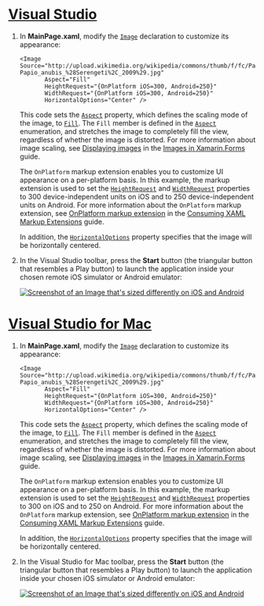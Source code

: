 # [Visual Studio](#tab/vswin)

1. In **MainPage.xaml**, modify the [`Image`](xref:Xamarin.Forms.Image) declaration to customize its appearance:

    ```xaml
    <Image Source="http://upload.wikimedia.org/wikipedia/commons/thumb/f/fc/Papio_anubis_%28Serengeti%2C_2009%29.jpg/200px-Papio_anubis_%28Serengeti%2C_2009%29.jpg"
           Aspect="Fill"
           HeightRequest="{OnPlatform iOS=300, Android=250}"
           WidthRequest="{OnPlatform iOS=300, Android=250}"
           HorizontalOptions="Center" />
    ```

    This code sets the [`Aspect`](xref:Xamarin.Forms.Image.Aspect) property, which defines the scaling mode of the image, to [`Fill`](xref:Xamarin.Forms.Aspect.Fill). The `Fill` member is defined in the [`Aspect`](xref:Xamarin.Forms.Aspect) enumeration, and stretches the image to completely fill the view, regardless of whether the image is distorted. For more information about image scaling, see [Displaying images](~/xamarin-forms/user-interface/images.md#display-images) in the [Images in Xamarin.Forms](~/xamarin-forms/user-interface/images.md) guide.

    The `OnPlatform` markup extension enables you to customize UI appearance on a per-platform basis. In this example, the markup extension is used to set the [`HeightRequest`](xref:Xamarin.Forms.VisualElement.HeightRequest) and [`WidthRequest`](xref:Xamarin.Forms.VisualElement.WidthRequest) properties to 300 device-independent units on iOS and to 250 device-independent units on Android. For more information about the `OnPlatform` markup extension, see [OnPlatform markup extension](~/xamarin-forms/xaml/markup-extensions/consuming.md#onplatform) in the [Consuming XAML Markup Extensions](~/xamarin-forms/xaml/markup-extensions/consuming.md) guide.

    In addition, the [`HorizontalOptions`](xref:Xamarin.Forms.View.HorizontalOptions) property specifies that the image will be horizontally centered.

1. In the Visual Studio toolbar, press the **Start** button (the triangular button that resembles a Play button) to launch the application inside your chosen remote iOS simulator or Android emulator:

    [![Screenshot of an Image that's sized differently on iOS and Android](../images/customize-appearance.png "Image sized on a per-platform basis")](../images/customize-appearance-large.png#lightbox "Image sized on a per-platform basis")

# [Visual Studio for Mac](#tab/vsmac)

1. In **MainPage.xaml**, modify the [`Image`](xref:Xamarin.Forms.Image) declaration to customize its appearance:

    ```xaml
    <Image Source="http://upload.wikimedia.org/wikipedia/commons/thumb/f/fc/Papio_anubis_%28Serengeti%2C_2009%29.jpg/200px-Papio_anubis_%28Serengeti%2C_2009%29.jpg"
           Aspect="Fill"
           HeightRequest="{OnPlatform iOS=300, Android=250}"
           WidthRequest="{OnPlatform iOS=300, Android=250}"
           HorizontalOptions="Center" />
    ```

    This code sets the [`Aspect`](xref:Xamarin.Forms.Image.Aspect) property, which defines the scaling mode of the image, to [`Fill`](xref:Xamarin.Forms.Aspect.Fill). The `Fill` member is defined in the [`Aspect`](xref:Xamarin.Forms.Aspect) enumeration, and stretches the image to completely fill the view, regardless of whether the image is distorted. For more information about image scaling, see [Displaying images](~/xamarin-forms/user-interface/images.md#display-images) in the [Images in Xamarin.Forms](~/xamarin-forms/user-interface/images.md) guide.

    The `OnPlatform` markup extension enables you to customize UI appearance on a per-platform basis. In this example, the markup extension is used to set the [`HeightRequest`](xref:Xamarin.Forms.VisualElement.HeightRequest) and [`WidthRequest`](xref:Xamarin.Forms.VisualElement.WidthRequest) properties to 300 on iOS and to 250 on Android. For more information about the `OnPlatform` markup extension, see [OnPlatform markup extension](~/xamarin-forms/xaml/markup-extensions/consuming.md#onplatform) in the [Consuming XAML Markup Extensions](~/xamarin-forms/xaml/markup-extensions/consuming.md) guide.

    In addition, the [`HorizontalOptions`](xref:Xamarin.Forms.View.HorizontalOptions) property specifies that the image will be horizontally centered.

1. In the Visual Studio for Mac toolbar, press the **Start** button (the triangular button that resembles a Play button) to launch the application inside your chosen iOS simulator or Android emulator:

    [![Screenshot of an Image that's sized differently on iOS and Android](../images/customize-appearance.png "Image sized on a per-platform basis")](../images/customize-appearance-large.png#lightbox "Image sized on a per-platform basis")
